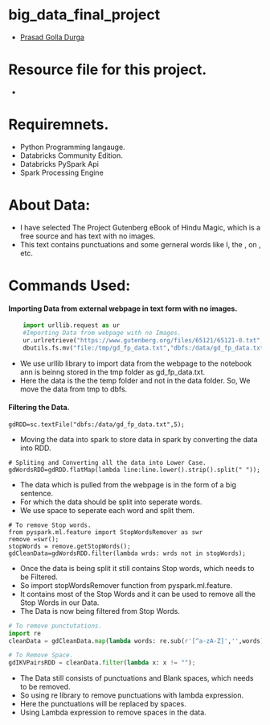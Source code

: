 # big_data_final_project
- [Prasad Golla Durga](https://github.com/GD-Prasad)

# Resource file for this project.
- []()

# Requiremnets.
- Python Programming langauge.
- Databricks Community Edition.
- Databricks PySpark Api
- Spark Processing Engine

# About Data:
- I have selected The Project Gutenberg eBook of Hindu Magic, which is a free source and has text with no images.
- This text contains punctuations and some gerneral words like I, the , on , etc.

# Commands Used:
#### Importing Data from external webpage in text form with no images.
```python 
    import urllib.request as ur 
    #Importing Data from webpage with no Images.
    ur.urlretrieve("https://www.gutenberg.org/files/65121/65121-0.txt", "/tmp/gd_fp_data.txt");
    dbutils.fs.mv("file:/tmp/gd_fp_data.txt","dbfs:/data/gd_fp_data.txt"); 
```
 - We use urllib library to import data from the webpage to the notebook ann is beinng stored in the tmp folder as gd_fp_data.txt.
 - Here the data is the the temp folder and not in the data folder. So, We move the data from tmp to dbfs.
 
 #### Filtering the Data.
 ```python.
gdRDD=sc.textFile("dbfs:/data/gd_fp_data.txt",5);
```
- Moving the data into spark to store data in spark by converting the data into RDD.
 ```python.
# Spliting and Converting all the data into Lower Case.
gdWordsRDD=gdRDD.flatMap(lambda line:line.lower().strip().split(" "));
```
- The data which is pulled from the webpage is in the form of a big sentence.
- For which the data should be split into seperate words.
- We use space to seperate each word and split them.

 ```python.
# To remove Stop words.
from pyspark.ml.feature import StopWordsRemover as swr
remove =swr();
stopWords = remove.getStopWords();
gdCleanData=gdWordsRDD.filter(lambda wrds: wrds not in stopWords);
```
- Once the data is being split it still contains Stop words, which needs to be Filtered.
- So import stopWordsRemover function from pyspark.ml.feature.
- It contains most of the Stop Words and it can be used to remove all the Stop Words in our Data.
- The Data is now being filtered from Stop Words. 

```python
# To remove punctutations.
import re
cleanData = gdCleanData.map(lambda words: re.sub(r'[^a-zA-Z]','',words));

# To Remove Space.
gdIKVPairsRDD = cleanData.filter(lambda x: x != "");
 ```
 - The Data still consists of punctuations and Blank spaces, which needs to be removed.
 - So using re library to remove punctuations with lambda expression.
 - Here the punctuations will be replaced by spaces.
 - Using Lambda expression to remove spaces in the data.
 
 
 
